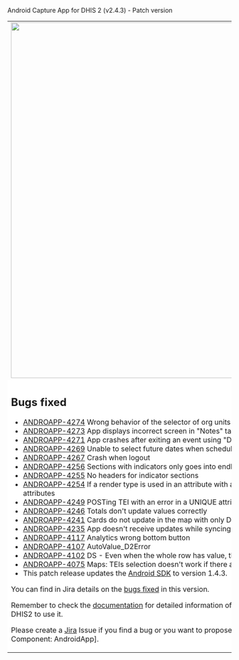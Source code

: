 Android Capture App for DHIS 2 (v2.4.3) - Patch version
<table>
<tr>
<td>
<img src="https://s3-eu-west-1.amazonaws.com/content.dhis2.org/dhis2-android/android-chrome-384x384.png" width="800">
</td>
<td>
This is a patch version of the <strong>DHIS2 Android App</strong> It builds upon the last version including bug fixes that couldn't wait to the next version.
It includes no functional improvements neither changes in the User Interface. It means that yours users can update without experiencing any change in the UI.
</td>
</tr>
<tr>
<td colspan="2" bgcolor="white">

## Bugs fixed
* [ANDROAPP-4274](https://jira.dhis2.org/browse/ANDROAPP-4274) Wrong behavior of the selector of org units with open/close dates
* [ANDROAPP-4273](https://jira.dhis2.org/browse/ANDROAPP-4273) App displays incorrect screen in "Notes" tab
* [ANDROAPP-4271](https://jira.dhis2.org/browse/ANDROAPP-4271) App crashes after exiting an event using "Delete and go back" button
* [ANDROAPP-4269](https://jira.dhis2.org/browse/ANDROAPP-4269) Unable to select future dates when scheduling an event
* [ANDROAPP-4267](https://jira.dhis2.org/browse/ANDROAPP-4267) Crash when logout
* [ANDROAPP-4256](https://jira.dhis2.org/browse/ANDROAPP-4256) Sections with indicators only goes into endless loop
* [ANDROAPP-4255](https://jira.dhis2.org/browse/ANDROAPP-4255) No headers for indicator sections
* [ANDROAPP-4254](https://jira.dhis2.org/browse/ANDROAPP-4254) If a render type is used in an attribute with an option set, the registration form does not display any attributes
* [ANDROAPP-4249](https://jira.dhis2.org/browse/ANDROAPP-4249) POSTing TEI with an error in a UNIQUE attribute doesn't show error in the TEI card
* [ANDROAPP-4246](https://jira.dhis2.org/browse/ANDROAPP-4246) Totals don't update values correctly
* [ANDROAPP-4241](https://jira.dhis2.org/browse/ANDROAPP-4241) Cards do not update in the map with only Data Element layer
* [ANDROAPP-4235](https://jira.dhis2.org/browse/ANDROAPP-4235) App doesn't receive updates while syncing TEIs modified in another device
* [ANDROAPP-4117](https://jira.dhis2.org/browse/ANDROAPP-4117) Analytics wrong bottom button
* [ANDROAPP-4107](https://jira.dhis2.org/browse/ANDROAPP-4107) AutoValue_D2Error
* [ANDROAPP-4102](https://jira.dhis2.org/browse/ANDROAPP-4102) DS - Even when the whole row has value, the app keeps asking for values to complete the data set
* [ANDROAPP-4075](https://jira.dhis2.org/browse/ANDROAPP-4075) Maps: TEIs selection doesn't work if there are relationships in the map
* This patch release updates the [Android SDK](https://github.com/dhis2/dhis2-android-sdk) to version 1.4.3.

You can find in Jira details on the [bugs fixed](https://jira.dhis2.org/issues/?filter=12099) in this version.

Remember to check the [documentation](https://www.dhis2.org/android-documentation) for detailed
information of the features included in the App and how to configure DHIS2 to use it.

Please create a [Jira](https://jira.dhis2.org/secure/Dashboard.jspa) Issue if you find a bug or
you want to propose a new functionality. [Project: Android App for DHIS2 | Component:
AndroidApp].
</td>
</tr>
</table>